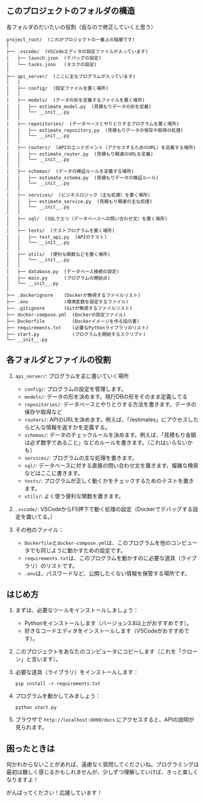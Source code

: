 
## このプロジェクトのフォルダの構造
各フォルダのだいたいの役割（仮なので修正していくと思う）

```
project_root/  (これがプロジェクトの一番上の階層です)
│
├── .vscode/  (VSCodeエディタの設定ファイルが入っています)
│   ├── launch.json  (デバッグの設定)
│   └── tasks.json   (タスクの設定)
│
├── api_server/  (ここに主なプログラムが入っています)
│   │
│   ├── config/  (設定ファイルを置く場所)
│   │
│   ├── models/  (データの形を定義するファイルを置く場所)
│   │   ├── estimate_model.py  (見積もりデータの形を定義)
│   │   └── __init__.py
│   │
│   ├── repositories/  (データベースとやりとりするプログラムを置く場所)
│   │   ├── estimate_repository.py  (見積もりデータの保存や取得の処理)
│   │   └── __init__.py
│   │
│   ├── routers/  (APIのエンドポイント（アクセスするためのURL）を定義する場所)
│   │   ├── estimate_router.py  (見積もり関連のURLを定義)
│   │   └── __init__.py
│   │
│   ├── schemas/  (データの検証ルールを定義する場所)
│   │   ├── estimate_schema.py  (見積もりデータの検証ルール)
│   │   └── __init__.py
│   │
│   ├── services/  (ビジネスロジック（主な処理）を書く場所)
│   │   ├── estimate_service.py  (見積もり関連の主な処理)
│   │   └── __init__.py
│   │
│   ├── sql/  (SQLクエリ（データベースへの問い合わせ文）を置く場所)
│   │
│   ├── tests/  (テストプログラムを置く場所)
│   │   ├── test_api.py  (APIのテスト)
│   │   └── __init__.py
│   │
│   ├── utils/  (便利な関数などを置く場所)
│   │   └── __init__.py
│   │
│   ├── database.py  (データベース接続の設定)
│   ├── main.py      (プログラムの開始点)
│   └── __init__.py
│
├── .dockerignore    (Dockerが無視するファイルリスト)
├── .env             (環境変数を設定するファイル)
├── .gitignore       (Gitが無視するファイルリスト)
├── docker-compose.yml  (Dockerの設定ファイル)
├── Dockerfile          (Dockerイメージを作る指示書)
├── requirements.txt    (必要なPythonライブラリのリスト)
├── start.py            (プログラムを開始するスクリプト)
└── __init__.py
```

## 各フォルダとファイルの役割

1. `api_server/`: プログラムを主に書いていく場所

   - `config/`: プログラムの設定を管理します。
   - `models/`: データの形を決めます。現行DBの形をそのまま定義してる
   - `repositories/`: データベースとやりとりする方法を書きます。データの保存や取得など
   - `routers/`: APIのURLを決めます。例えば、「/estimates」にアクセスしたらどんな情報を返すかを定義する。
   - `schemas/`: データのチェックルールを決めます。例えば、「見積もり金額は必ず数字であること」などのルールを書きます。（これはいらないかも）
   - `services/`: プログラムの主な処理を書きます。
   - `sql/`: データベースに対する直接の問い合わせ文を置きます。複雑な検索などはここに書きます。
   - `tests/`: プログラムが正しく動くかをチェックするためのテストを置きます。
   - `utils/`: よく使う便利な関数を置きます。

2. `.vscode/`: VSCodeからF5押下で動く処理の設定（Dockerでデバッグする設定を置いてる。）

3. その他のファイル：
   - `Dockerfile`と`docker-compose.yml`は、このプログラムを他のコンピュータでも同じように動かすための設定です。
   - `requirements.txt`は、このプログラムを動かすのに必要な道具（ライブラリ）のリストです。
   - `.env`は、パスワードなど、公開したくない情報を保管する場所です。

## はじめ方

1. まずは、必要なツールをインストールしましょう：
   - Pythonをインストールします（バージョン3.8以上がおすすめです）。
   - 好きなコードエディタをインストールします（VSCodeがおすすめです）。

2. このプロジェクトをあなたのコンピュータにコピーします（これを「クローン」と言います）。

3. 必要な道具（ライブラリ）をインストールします：
   ```
   pip install -r requirements.txt
   ```

4. プログラムを動かしてみましょう：
   ```
   python start.py
   ```

5. ブラウザで `http://localhost:8000/docs` にアクセスすると、APIの説明が見られます。

## 困ったときは

何かわからないことがあれば、遠慮なく質問してくださいね。プログラミングは最初は難しく感じるかもしれませんが、少しずつ理解していけば、きっと楽しくなりますよ！

がんばってください！応援しています！